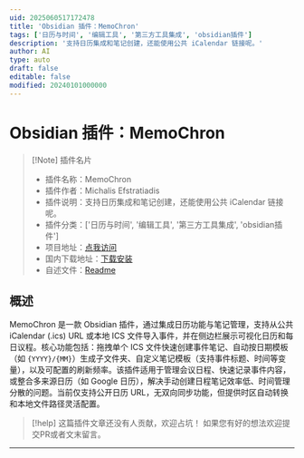 ```yaml
---
uid: 2025060517172478
title: 'Obsidian 插件：MemoChron'
tags: ['日历与时间', '编辑工具', '第三方工具集成', 'obsidian插件']
description: '支持日历集成和笔记创建，还能使用公共 iCalendar 链接呢。'
author: AI
type: auto
draft: false
editable: false
modified: 20240101000000
---
```


# Obsidian 插件：MemoChron

> [!Note] 插件名片
> - 插件名称：MemoChron
> - 插件作者：Michalis Efstratiadis
> - 插件说明：支持日历集成和笔记创建，还能使用公共 iCalendar 链接呢。
> - 插件分类：['日历与时间', '编辑工具', '第三方工具集成', 'obsidian插件']
> - 项目地址：[点我访问](https://github.com/formax68/memoChron)
> - 国内下载地址：[下载安装](https://pkmer.cn/products/plugin/pluginMarket/?memochron)
> - 自述文件：[Readme](https://ghproxy.net/https://raw.githubusercontent.com/formax68/memoChron/main/README.md)



## 概述

MemoChron 是一款 Obsidian 插件，通过集成日历功能与笔记管理，支持从公共 iCalendar (.ics) URL 或本地 ICS 文件导入事件，并在侧边栏展示可视化日历和每日议程。核心功能包括：拖拽单个 ICS 文件快速创建事件笔记、自动按日期模板（如 `{YYYY}/{MM}`）生成子文件夹、自定义笔记模板（支持事件标题、时间等变量），以及可配置的刷新频率。该插件适用于管理会议日程、快速记录事件内容，或整合多来源日历（如 Google 日历），解决手动创建日程笔记效率低、时间管理分散的问题。当前仅支持公开日历 URL，无双向同步功能，但提供时区自动转换和本地文件路径灵活配置。


> [!help] 
> 这篇插件文章还没有人贡献，欢迎占坑！
> 如果您有好的想法欢迎提交PR或者文末留言。
> 

---




